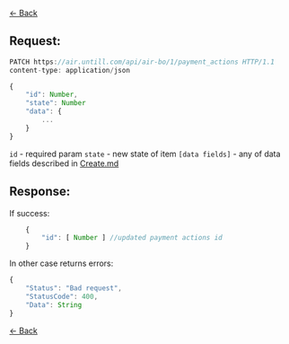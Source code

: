 [← Back](README.md)

## Request: 

```javascript
PATCH https://air.untill.com/api/air-bo/1/payment_actions HTTP/1.1
content-type: application/json

{
    "id": Number,
    "state": Number
    "data": {
        ...
    }
}
```

`id` - required param
`state` - new state of item
`[data fields]` - any of data fields described in [Create.md](Create.md)

## Response: 

If success:

```javascript 
    {
        "id": [ Number ] //updated payment actions id 
    }
```

In other case returns errors:

```javascript
{
    "Status": "Bad request",
    "StatusCode": 400,
    "Data": String
}
```

[← Back](README.md)